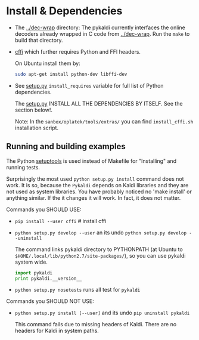 Install & Dependencies
============
 * The [../dec-wrap](../dec-wrap) directory: The pykaldi currently interfaces
    the online decoders already wrapped in C code from [../dec-wrap](../dec-wrap).
    Run the `make` to build that directory.
 * [cffi](http://cffi.readthedocs.org/en/latest/) which further requires Python and FFI headers.

   On Ubuntu install them by:
   ```bash
   sudo apt-get install python-dev libffi-dev
   ```

 * See [setup.py](./setup.py) `install_requires` variable for full list of Python dependencies.

   The [setup.py](./setup.py) INSTALL ALL THE DEPENDENCIES BY ITSELF. See the section below!.

   Note: In the `sanbox/oplatek/tools/extras/` you can find `install_cffi.sh` installation script.


Running and building examples
-----------------------------
The Python [setuptools](http://pythonhosted.org/an_example_pypi_project/setuptools.html#installing-setuptools-and-easy-install) is used instead of Makefile
for "Installing" and running tests.

Surprisingly the most used `python setup.py install` command does not work.
It is so, because the `Pykaldi` depends on Kaldi libraries and they are not used as system libraries. You have probably noticed no 'make install' or anything similar.
If the it changes it will work. In fact, it does not matter.

Commands you SHOULD USE:
 * `pip install --user cffi`  # install cffi
 * `python setup.py develop --user` an its undo `python setup.py develop --uninstall`

    The command links pykaldi directory to PYTHONPATH (at Ubuntu to `$HOME/.local/lib/python2.7/site-packages/`),
    so you can use pykaldi system wide.

    ```python
    import pykaldi
    print pykaldi.__version__
    ```
 * `python setup.py nosetests` runs all test for `pykaldi`


Commands you SHOULD NOT USE:
 * `python setup.py install [--user]` and its undo `pip uninstall pykaldi`

    This command fails due to missing headers of Kaldi. There are no headers for Kaldi in system paths.

